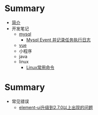 # Summary
* [简介](README.md)
* 开发笔记
    * [mysql](./dev/mysql/mysql.md)
        * [Mysql Event 并记录任务执行日志](./dev/mysql/mysql1.md)
    * [vue](./dev/vue/vue.md)
    * 小程序
    * java
    * linux
        * [Linux常用命令](./dev/linux/常用命令.md)
# Summary
* 常见错误
    * [element-ui升级到2.7.0以上出现的问题](./qa/element-ui升级需要对jsx支持.md)